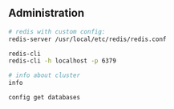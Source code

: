 Administration
-

````sh
# redis with custom config:
redis-server /usr/local/etc/redis/redis.conf

redis-cli
redis-cli -h localhost -p 6379
````

````sh
# info about cluster
info

config get databases
````
